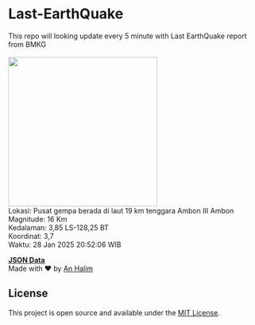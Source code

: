 # Last-EarthQuake
This repo will looking update every 5 minute with Last EarthQuake report from BMKG
<br>
<br>
<img src="undefined" width="300"/>
<br>
Lokasi: Pusat gempa berada di laut 19 km tenggara Ambon  III Ambon <br>
Magnitude: 16 Km <br>
Kedalaman: 3,85 LS-128,25 BT <br>
Koordinat: 3,7 <br>
Waktu: 28 Jan 2025 20:52:06 WIB <br>

<a href="./data/data.json">**JSON Data**</a>
<br>
Made with ❤️ by <a href="https://github.com/an-halim">An Halim</a>
## License

This project is open source and available under the [MIT License](LICENSE).
